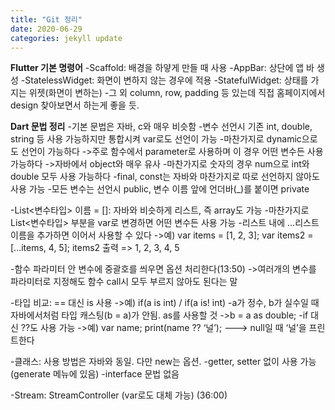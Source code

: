 ```yaml
---
title: "Git 정리"
date: 2020-06-29
categories: jekyll update
---
```


**Flutter 기본 명령어**
-Scaffold: 배경을 하얗게 만들 때 사용
-AppBar: 상단에 앱 바 생성
-StatelessWidget: 화면이 변하지 않는 경우에 적용
-StatefulWidget: 상태를 가지는 위젯(화면이 변하는)
-그 외 column, row, padding 등 있는데 직접 홈페이지에서 design 찾아보면서 하는게 좋을 듯.


**Dart 문법 정리**
-기본 문법은 자바, c와 매우 비슷함
-변수 선언시 기존 int, double, string 등 사용 가능하지만 통합시켜 var로도 선언이 가능
-마찬가지로 dynamic으로도 선언이 가능하다
 ->주로 함수에서 parameter로 사용하며 이 경우 어떤 변수든 사용 가능하다
 ->자바에서 object와 매우 유사
-마찬가지로 숫자의 경우 num으로 int와 double 모두 사용 가능하다
-final, const는 자바와 마찬가지로 따로 선언하지 않아도 사용 가능
-모든 변수는 선언시 public, 변수 이름 앞에 언더바(_)를 붙이면 private

-List<변수타입> 이름 = []: 자바와 비슷하게 리스트, 즉 array도 가능
-마찬가지로 List<변수타입> 부분을 var로 변경하면 어떤 변수든 사용 가능
-리스트 내에 ...리스트이름을 추가하면 이어서 사용할 수 있다
 ->예) var items = [1, 2, 3];
       var items2 = [...items, 4, 5];
   items2 출력 => 1, 2, 3, 4, 5

-함수 파라미터 안 변수에 중괄호를 씌우면 옵션 처리한다(13:50)
 ->여러개의 변수를 파라미터로 지정해도 함수 call시 모두 부르지 않아도 된다는 말

-타입 비교: == 대신 is 사용
 ->예) if(a is int) / if(a is! int)
-a가 정수, b가 실수일 때 자바에서처럼 타입 캐스팅(b = a)가 안됨. as를 사용할 것 
 ->b = a as double;
-if 대신 ??도 사용 가능
 ->예) var name;
       print(name ?? ‘널’);    ---> null일 때 ‘널’을 프린트한다


-클래스: 사용 방법은 자바와 동일. 다만 new는 옵션.
-getter, setter 없이 사용 가능(generate 메뉴에 있음)
-interface 문법 없음

-Stream: StreamController (var로도 대체 가능) (36:00)
